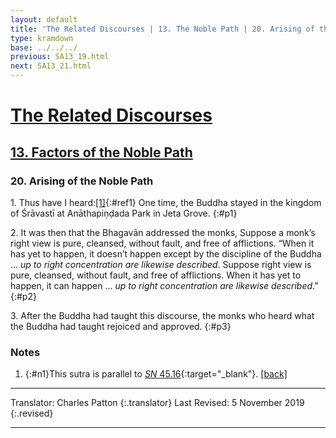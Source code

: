 ```yaml
---
layout: default
title: 'The Related Discourses | 13. The Noble Path | 20. Arising of the Noble Path'
type: kramdown
base: ../../../
previous: SA13_19.html
next: SA13_21.html
---
```

# [The Related Discourses](../index.html)
## [13. Factors of the Noble Path](index.html)
### 20. Arising of the Noble Path

1\. Thus have I heard:[\[1\]](#n1){:#ref1} One time, the Buddha stayed in the kingdom of Śrāvastī at Anāthapiṇḍada Park in Jeta Grove.
{:#p1}

2\. It was then that the Bhagavān addressed the monks, Suppose a monk’s right view is pure, cleansed, without fault, and free of afflictions. “When it has yet to happen, it doesn’t happen except by the discipline of the Buddha ... *up to right concentration are likewise described*. Suppose right view is pure, cleansed, without fault, and free of afflictions. When it has yet to happen, it can happen ... *up to right concentration are likewise described*.”
{:#p2}

3\. After the Buddha had taught this discourse, the monks who heard what the Buddha had taught rejoiced and approved.
{:#p3}

### Notes
1. {:#n1}This sutra is parallel to [*SN* 45.16](https://suttacentral.net/sn45.16){:target="_blank"}. [\[back\]](#ref1)

---

Translator: Charles Patton
{:.translator}
Last Revised: 5 November 2019
{:.revised}

---